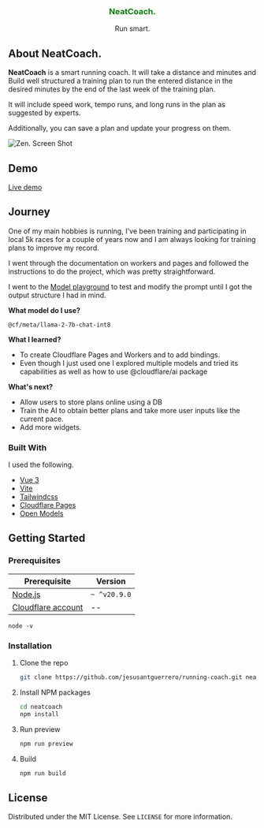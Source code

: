 <!-- PROJECT LOGO -->
<br />
<p align="center">
  <a href="https://zen.vercel.app/">
  </a>

  <h3 align="center" style="color:green"><strong>Neat</strong>Coach.</h3>

  <p align="center">
    Run smart.
    <br />
</p>


<!-- ABOUT THE PROJECT -->
## About NeatCoach.
__NeatCoach__  is a smart running coach. It will take a distance and minutes and Build well structured a training plan to run the entered distance in the desired minutes by the end of the last week of the training plan.

It will include speed work, tempo runs, and long runs in the plan as suggested by experts.

Additionally, you can save a plan and update your progress on them.

![Zen. Screen Shot](https://dev-to-uploads.s3.amazonaws.com/uploads/articles/qjb6vbxshilb9kyj3d1s.png)

## Demo

[Live demo](https://neatcoach.pages.dev/)
## Journey

One of my main hobbies is running, I've been training and participating in local 5k races for a couple of years now and I am always looking for training plans to improve my record.

I went through the documentation on workers and pages and followed the instructions to do the project, which was pretty straightforward.

I went to the [Model playground](https://playground.ai.cloudflare.com/) to test and modify the prompt until I got the output structure I had in mind.

**What model do I use?**

`@cf/meta/llama-2-7b-chat-int8`

**What I learned?**

- To create Cloudflare Pages and Workers and to add bindings.
- Even though I just used one I explored multiple models and tried its capabilities as well as how to use @cloudflare/ai package

**What's next?**

- Allow users to store plans online using a DB
- Train the AI to obtain better plans and take more user inputs like the current pace.
- Add more widgets.
### Built With

I used the following.

* [Vue 3](https://v3.vuejs.org/)
* [Vite](https://vitejs.dev/)
* [Tailwindcss](https://tailwindcss.com/)
* [Cloudflare Pages](https://pages.cloudflare.com/)
* [Open Models](https://developers.cloudflare.com/workers-ai/models/)

<!-- GETTING STARTED -->
## Getting Started

### Prerequisites

| Prerequisite                                          | Version |
| ------------------------------------------------------| ------- |
| [Node.js](http://nodejs.org)                          | `~ ^v20.9.0`  |
| [Cloudflare account](https://www.cloudflare.com/)                                |    --   |

```shell
node -v
```
### Installation

1. Clone the repo
   ```sh
   git clone https://github.com/jesusantguerrero/running-coach.git neatcoach
   ```
2. Install NPM packages
   ```sh
   cd neatcoach
   npm install
   ```


3. Run preview
   ```sh
   npm run preview
   ```

3. Build
   ```sh
   npm run build
   ```

<!-- USAGE EXAMPLES -->



<!-- LICENSE -->
## License

Distributed under the MIT License. See `LICENSE` for more information.
